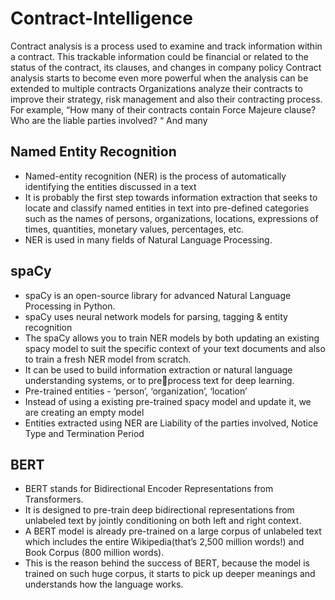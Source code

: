 # Contract-Intelligence
Contract analysis is a process used to examine and track information within a contract.
This trackable information could be financial or related to the status of the contract, its clauses, and changes in company policy
Contract analysis starts to become even more powerful when the analysis can be extended to multiple contracts
Organizations analyze their contracts to improve their strategy, risk management and also their contracting process.
For example, “How many of their contracts contain Force Majeure clause? Who are the liable parties involved? “ And many

## Named Entity Recognition
- Named-entity recognition (NER) is the process of automatically identifying the entities discussed in a text
- It is probably the first step towards information extraction that seeks to locate and classify named entities in text into pre-defined categories such as the names of persons, organizations, locations, expressions of times, quantities, monetary values, percentages, etc.
- NER is used in many fields of Natural Language Processing.

## spaCy
- spaCy is an open-source library for advanced Natural Language Processing in Python.
- spaCy uses neural network models for parsing, tagging & entity recognition
- The spaCy allows you to train NER models by both updating an existing spacy model to suit the specific context of your text documents and also to train a fresh NER model from scratch. 
- It can be used to build information extraction or natural language understanding systems, or to preprocess text for deep learning.
- Pre-trained entities - ‘person’, ‘organization’, ‘location’ 
- Instead of using a existing pre-trained spacy model and update it, we are creating an empty model
- Entities extracted using NER are Liability of the parties involved, Notice Type and Termination Period

## BERT
- BERT stands for Bidirectional Encoder Representations from Transformers.
- It is designed to pre-train deep bidirectional representations from unlabeled text by jointly conditioning on both left and right context.
- A BERT model is already pre-trained on a large corpus of unlabeled text which includes the entire Wikipedia(that’s 2,500 million words!) and Book Corpus (800 million words).
- This is the reason behind the success of BERT, because the model is trained on such huge corpus, it starts to pick up deeper meanings and understands how the language works.







